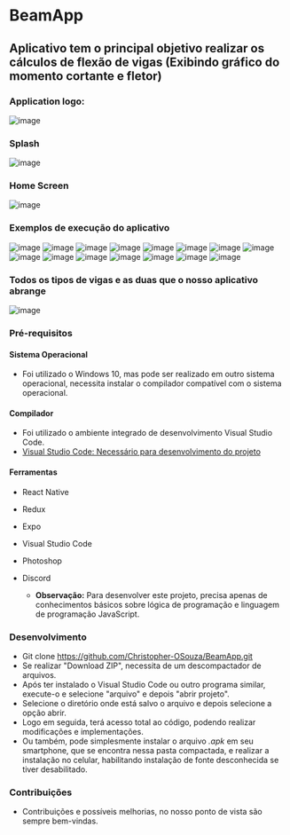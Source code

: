 # BeamApp

## Aplicativo tem o principal objetivo realizar os cálculos de flexão de vigas (Exibindo gráfico do momento cortante e fletor)

### Application logo:  
![image](https://user-images.githubusercontent.com/56207941/85322943-8310c180-b49d-11ea-945a-a640cbb970d0.png)  

### Splash  
![image](https://user-images.githubusercontent.com/56207941/85322992-a20f5380-b49d-11ea-84cd-6f9e0f97e68f.png)   

### Home Screen  
![image](https://user-images.githubusercontent.com/56207941/85323058-bd7a5e80-b49d-11ea-83ba-8825d5cf3dd8.png)

### Exemplos de execução do aplicativo  
![image](https://user-images.githubusercontent.com/56207941/85324317-ff0c0900-b49f-11ea-8295-390c5116196f.png)
![image](https://user-images.githubusercontent.com/56207941/85324330-0501ea00-b4a0-11ea-8ca9-936aff878b49.png)
![image](https://user-images.githubusercontent.com/56207941/85324334-08957100-b4a0-11ea-8ed5-0d9a99efa606.png)
![image](https://user-images.githubusercontent.com/56207941/85324346-0cc18e80-b4a0-11ea-92b1-e51a786dc9ef.png)
![image](https://user-images.githubusercontent.com/56207941/85324352-10551580-b4a0-11ea-9750-48fc5d2b6881.png)
![image](https://user-images.githubusercontent.com/56207941/85324359-12b76f80-b4a0-11ea-92c8-496f208f0cf8.png)
![image](https://user-images.githubusercontent.com/56207941/85324377-1ba84100-b4a0-11ea-8b81-3e6436fa2b63.png)
![image](https://user-images.githubusercontent.com/56207941/85324236-d8e66900-b49f-11ea-965f-795eaa96308f.png)
![image](https://user-images.githubusercontent.com/56207941/85324242-dc79f000-b49f-11ea-91f9-22149e965602.png)
![image](https://user-images.githubusercontent.com/56207941/85324254-e00d7700-b49f-11ea-8447-91d045ca2fae.png)
![image](https://user-images.githubusercontent.com/56207941/85324265-e4399480-b49f-11ea-88a7-4ec7619b98b2.png)
![image](https://user-images.githubusercontent.com/56207941/85324268-e69bee80-b49f-11ea-82a4-8d7a4f6a85ac.png)
![image](https://user-images.githubusercontent.com/56207941/85324271-e996df00-b49f-11ea-980d-44d30fc4c0dc.png)
![image](https://user-images.githubusercontent.com/56207941/85324277-ec91cf80-b49f-11ea-9c0a-21e43e29452c.png)
![image](https://user-images.githubusercontent.com/56207941/85324287-f0255680-b49f-11ea-9ac2-b34e57845754.png)

### Todos os tipos de vigas e as duas que o nosso aplicativo abrange
![image](https://user-images.githubusercontent.com/56207941/85325438-0207f900-b4a2-11ea-9313-cb2fcbacbe89.png)

### Pré-requisitos
 
#### Sistema Operacional
* Foi utilizado o Windows 10, mas pode ser realizado em outro sistema operacional, necessita instalar o compilador compatível com o sistema operacional.

 #### Compilador
* Foi utilizado o ambiente integrado de desenvolvimento Visual Studio Code.
* <a> [Visual Studio Code: Necessário para desenvolvimento do projeto](https://code.visualstudio.com/download)
 
 #### Ferramentas
* React Native
* Redux
* Expo
* Visual Studio Code
* Photoshop
* Discord

   * **Observação:** Para desenvolver este projeto, precisa apenas de conhecimentos básicos sobre lógica de programação e linguagem de programação JavaScript.

### Desenvolvimento
* Git clone https://github.com/Christopher-OSouza/BeamApp.git
* Se realizar "Download ZIP", necessita de um descompactador de arquivos.
* Após ter instalado o Visual Studio Code ou outro programa similar, execute-o e selecione "arquivo" e depois "abrir projeto".
* Selecione o diretório onde está salvo o arquivo e depois selecione a opção abrir.
* Logo em seguida, terá acesso total ao código, podendo realizar modificações e implementações.
* Ou também, pode simplesmente instalar o arquivo *.apk* em seu smartphone, que se encontra nessa pasta compactada, e realizar a instalação no celular, habilitando instalação de fonte desconhecida se tiver desabilitado.

### Contribuições
- Contribuições e possíveis melhorias, no nosso ponto de vista são sempre bem-vindas.
